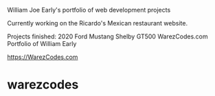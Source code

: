 William Joe Early's portfolio of web development projects

Currently working on the Ricardo's Mexican restaurant website.

Projects finished:
2020 Ford Mustang Shelby GT500
WarezCodes.com Portfolio of William Early

https://WarezCodes.com

# warezcodes
